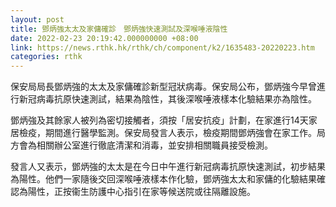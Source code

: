 ```yaml
---
layout: post
title: 鄧炳強太太及家傭確診　鄧炳強快速測試及深喉唾液陰性
date: 2022-02-23 20:19:42.000000000 +08:00
link: https://news.rthk.hk/rthk/ch/component/k2/1635483-20220223.htm
categories: rthk
---
```


保安局局長鄧炳強的太太及家傭確診新型冠狀病毒。保安局公布，鄧炳強今早曾進行新冠病毒抗原快速測試，結果為陰性，其後深喉唾液樣本化驗結果亦為陰性。

鄧炳強及其餘家人被列為密切接觸者，須按「居安抗疫」計劃，在家進行14天家居檢疫，期間進行醫學監測。保安局發言人表示，檢疫期間鄧炳強會在家工作。局方會為相關辦公室進行徹底清潔和消毒，並安排相關職員接受檢測。
 
發言人又表示，鄧炳強的太太是在今日中午進行新冠病毒抗原快速測試，初步結果為陽性。他們一家隨後交回深喉唾液樣本作化驗，鄧炳強太太和家傭的化驗結果確認為陽性，正按衞生防護中心指引在家等候送院或往隔離設施。
